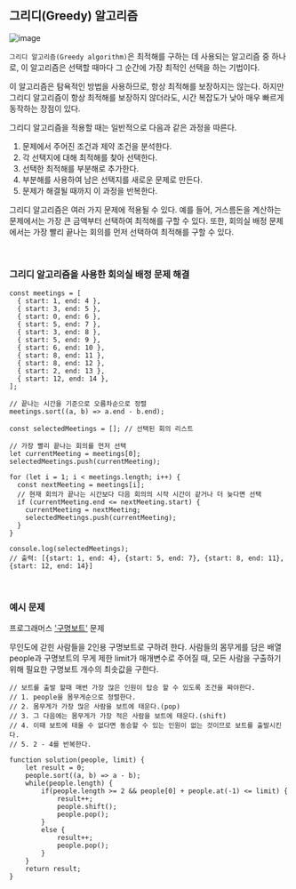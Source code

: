 ## 그리디(Greedy) 알고리즘

![image](https://images.velog.io/images/falling_star3/post/f7a2947a-c953-40e2-a24e-20a50f5b3f49/%EB%8B%A4%EC%9A%B4%EB%A1%9C%EB%93%9C.png)

`그리디 알고리즘(Greedy algorithm)`은 최적해를 구하는 데 사용되는 알고리즘 중 하나로, 이 알고리즘은 선택할 때마다 그 순간에 가장 최적인 선택을 하는 기법이다.

이 알고리즘은 탐욕적인 방법을 사용하므로, 항상 최적해를 보장하지는 않는다. 하지만 그리디 알고리즘이 항상 최적해를 보장하지 않더라도, 시간 복잡도가 낮아 매우 빠르게 동작하는 장점이 있다.

그리디 알고리즘을 적용할 때는 일반적으로 다음과 같은 과정을 따른다.

1. 문제에서 주어진 조건과 제약 조건을 분석한다.
2. 각 선택지에 대해 최적해를 찾아 선택한다.
3. 선택한 최적해를 부분해로 추가한다.
4. 부분해를 사용하여 남은 선택지를 새로운 문제로 만든다.
5. 문제가 해결될 때까지 이 과정을 반복한다.

그리디 알고리즘은 여러 가지 문제에 적용될 수 있다. 예를 들어, 거스름돈을 계산하는 문제에서는 가장 큰 금액부터 선택하여 최적해를 구할 수 있다. 또한, 회의실 배정 문제에서는 가장 빨리 끝나는 회의를 먼저 선택하여 최적해를 구할 수 있다.

<br>

### 그리디 알고리즘을 사용한 회의실 배정 문제 해결

```
const meetings = [
  { start: 1, end: 4 },
  { start: 3, end: 5 },
  { start: 0, end: 6 },
  { start: 5, end: 7 },
  { start: 3, end: 8 },
  { start: 5, end: 9 },
  { start: 6, end: 10 },
  { start: 8, end: 11 },
  { start: 8, end: 12 },
  { start: 2, end: 13 },
  { start: 12, end: 14 },
];

// 끝나는 시간을 기준으로 오름차순으로 정렬
meetings.sort((a, b) => a.end - b.end);

const selectedMeetings = []; // 선택된 회의 리스트

// 가장 빨리 끝나는 회의를 먼저 선택
let currentMeeting = meetings[0];
selectedMeetings.push(currentMeeting);

for (let i = 1; i < meetings.length; i++) {
  const nextMeeting = meetings[i];
  // 현재 회의가 끝나는 시간보다 다음 회의의 시작 시간이 같거나 더 늦다면 선택
  if (currentMeeting.end <= nextMeeting.start) {
    currentMeeting = nextMeeting;
    selectedMeetings.push(currentMeeting);
  }
}

console.log(selectedMeetings);
// 출력: [{start: 1, end: 4}, {start: 5, end: 7}, {start: 8, end: 11}, {start: 12, end: 14}]

```

<br>

### 예시 문제

프로그래머스 ['구명보트'](https://school.programmers.co.kr/learn/courses/30/lessons/42885) 문제

무인도에 갇힌 사람들을 2인용 구명보트로 구하려 한다. 사람들의 몸무게를 담은 배열 people과 구명보트의 무게 제한 limit가 매개변수로 주어질 때, 모든 사람을 구출하기 위해 필요한 구명보트 개수의 최솟값을 구한다.

```
// 보트를 출발 할때 매번 가장 많은 인원이 탑승 할 수 있도록 조건을 짜야한다.
// 1. people을 몸무게순으로 정렬한다.
// 2. 몸무게가 가장 많은 사람을 보트에 태운다.(pop)
// 3. 그 다음에는 몸무게가 가장 적은 사람을 보트에 태운다.(shift)
// 4. 이때 보트에 태울 수 없다면 동승할 수 있는 인원이 없는 것이므로 보트를 출발시킨다.
// 5. 2 - 4를 반복한다.

function solution(people, limit) {
    let result = 0;
    people.sort((a, b) => a - b);
    while(people.length) {
        if(people.length >= 2 && people[0] + people.at(-1) <= limit) {
            result++;
            people.shift();
            people.pop();
        }
        else {
            result++;
            people.pop();
        }
    }
    return result;
}
```